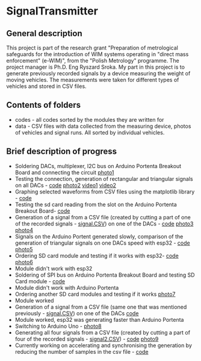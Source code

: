 # SignalTransmitter
## General description
This project is part of the research grant "Preparation of metrological safeguards for the introduction of WIM systems operating in "direct mass enforcement" (e-WIM)", from the "Polish Metrology" programme. The project manager is Ph.D. Eng Ryszard Sroka. My part in this project is to generate previously recorded signals by a device measuring the weight of moving vehicles. The measurements were taken for different types of vehicles and stored in CSV files.
## Contents of folders
- codes - all codes sorted by the modules they are written for
- data - CSV files with data collected from the measuring device, photos of vehicles and signal runs. All sorted by individual vehicles.
## Brief description of progress
- Soldering DACs, multiplexer, I2C bus on Arduino Portenta Breakout Board and connecting the circuit [photo1](./gallery/photo1.png)
- Testing the connection, generation of rectangular and triangular signals on all DACs - [code](./codes/ArduinoPortenta/dac5/dac5.ino) [photo2](./gallery/photo2.png) [video1](./gallery/video1.mp4) [video2](./gallery/video2.mp4)
- Graphing selected waveforms from CSV files using the matplotlib library - [code](./codes/ArduinoPortenta/dac5/dac5.ino)
- Testing the sd card reading from the slot on the Arduino Portenta Breakout Board- [code](./codes/ArduinoPortenta/slotSD/slotSD.ino)
- Generation of a signal from a CSV file (created by cutting a part of one of the recorded signals - [signal.CSV](./data/vehicle1/signal.csv)) on one of the DACs - [code](./codes/ArduinoPortenta/signalCSV/signalCSV.ino) [photo3](./gallery/photo3.jpg) [photo4](./gallery/photo4.jpg)
- Signals on the Arduino Portent generated slowly, comparison of the generation of triangular signals on one DACs speed with esp32 - [code](./codes/zadajnikpojedynczy/zadajnikpojedynczy.ino) [photo5](./gallery/photo5.jpg)
- Ordering SD card module and testing if it works with esp32- [code](/codes/esp32/SDesp32/SDesp32.ino) [photo6](./gallery/photo6.jpg) 
- Module didn't work with esp32
- Soldering of SPI bus on Arduino Portenta Breakout Board and testing SD Card module - [code](./codes/ArduinoPortenta/SD/SD.ino)
- Module didn't work with Arduino Portenta
- Ordering another SD card modules and testing if it works [photo7](./gallery/photo7.jpg)
- Module worked
- Generation of a signal from a CSV file (same one that was mentioned previously - [signal.CSV](./data/vehicle1/signal.csv)) on one of the DACs [code](/codes/esp32/CSVsignalesp32/CSVsignalesp32.ino)
- Module worked, esp32 was generating faster than Arduino Portenta
- Switching to Arduino Uno - [photo8](./gallery/photo8.jpg)
- Generating all four signals from a CSV file (created by cutting a part of four of the recorded signals - [signal2.CSV](./data/vehicle1/signal2.csv)) - [code](./codes/ArduinoPortenta/dac5/dac5.ino) [photo9](./gallery/photo9.jpg)
- Currently working on accelerating and synchronising the generation by reducing the number of samples in the csv file - [code](./codes/ArduinoPortenta/dac5/dac5.ino)
